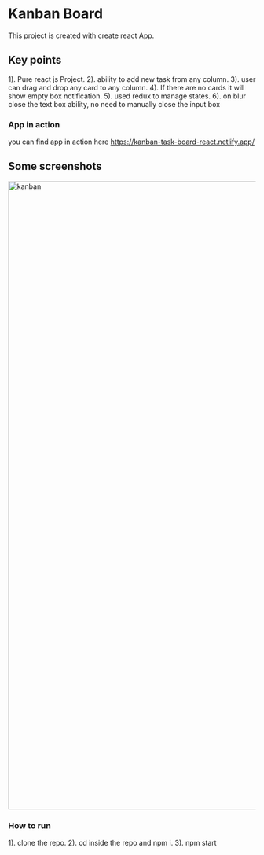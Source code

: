 # Kanban Board

This project is created with create react App.

## Key points

1). Pure react js Project.
2). ability to add new task from any column.
3). user can drag and drop any card to any column.
4). If there are no cards it will show empty box notification.
5). used redux to manage states.
6). on blur close the text box ability, no need to manually close the input box

### App in action
you can find app in action here
https://kanban-task-board-react.netlify.app/

## Some screenshots
<img width="1278" alt="kanban" src="https://user-images.githubusercontent.com/39944703/105128706-80e11500-5b09-11eb-8c18-67321f77cfbb.png">

### How to run
1). clone the repo.
2). cd inside the repo and npm i.
3). npm start

